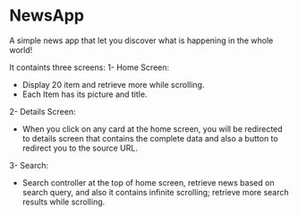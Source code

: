 # NewsApp
A simple news app that let you discover what is happening in the whole world!

It containts three screens:
1- Home Screen: 
   * Display 20 item and retrieve more while scrolling.
   * Each Item has its picture and title.
   
2- Details Screen: 
  * When you click on any card at the home screen, you will be redirected to details screen that contains the complete data and
  also a button to redirect you to the source URL.
  
3- Search: 
  * Search controller at the top of home screen, retrieve news based on search query, and also 
  it contains infinite scrolling; retrieve more search results while scrolling.
  
 
